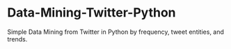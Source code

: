 # Data-Mining-Twitter-Python
Simple Data Mining from Twitter in Python by frequency, tweet entities, and trends.
